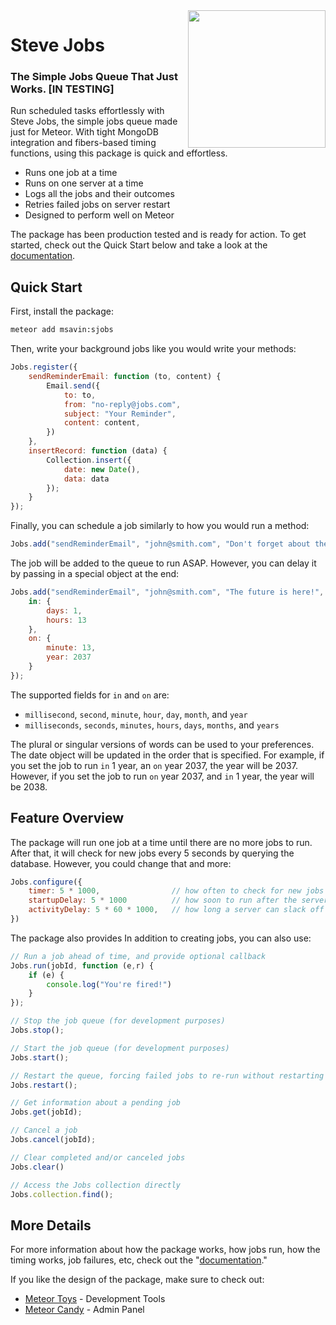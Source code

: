 <img align="right" width="220" src="https://github.com/msavin/stevejobs/blob/master/ICON.png?raw=true" />

# Steve Jobs

### The Simple Jobs Queue That Just Works. [IN TESTING]

Run scheduled tasks effortlessly with Steve Jobs, the simple jobs queue made just for Meteor. With tight MongoDB integration and fibers-based timing functions, using this package is quick and effortless.

 - Runs one job at a time
 - Runs on one server at a time
 - Logs all the jobs and their outcomes
 - Retries failed jobs on server restart
 - Designed to perform well on Meteor

The package has been production tested and is ready for action. To get started, check out the Quick Start below and take a look at the <a href="./DOCUMENTATION.md">documentation</a>.

## Quick Start

First, install the package:

```bash
meteor add msavin:sjobs
```

Then, write your background jobs like you would write your methods: 

```javascript
Jobs.register({
    sendReminderEmail: function (to, content) {
        Email.send({
            to: to,
            from: "no-reply@jobs.com",
            subject: "Your Reminder",
            content: content,
        })
    },
    insertRecord: function (data) {
        Collection.insert({
            date: new Date(),
            data: data
        });
    }
});
```

Finally, you can schedule a job similarly to how you would run a method: 

```javascript
Jobs.add("sendReminderEmail", "john@smith.com", "Don't forget about the launch!");
```

The job will be added to the queue to run ASAP. However, you can delay it by passing in a special object at the end: 

```javascript
Jobs.add("sendReminderEmail", "john@smith.com", "The future is here!", {
    in: {
        days: 1,
        hours: 13
    }, 
    on: {
        minute: 13,
        year: 2037
    }
});
```

The supported fields for `in` and `on` are:
 - `millisecond`, `second`, `minute`, `hour`, `day`, `month`, and `year`
 - `milliseconds`, `seconds`, `minutes`, `hours`, `days`, `months`, and `years`

The plural or singular versions of words can be used to your preferences. The date object will be updated in the order that is specified. For example, if you set the job to run `in` 1 year, an `on` year 2037, the year will be 2037. However, if you set the job to run `on` year 2037, and `in` 1 year, the year will be 2038.

## Feature Overview 

The package will run one job at a time until there are no more jobs to run. After that, it will check for new jobs every 5 seconds by querying the database. However, you could change that and more: 

```javascript
Jobs.configure({
    timer: 5 * 1000,                // how often to check for new jobs
    startupDelay: 5 * 1000          // how soon to run after the server has started
    activityDelay: 5 * 60 * 1000,   // how long a server can slack off for before another server takes over
})
```

The package also provides In addition to creating jobs, you can also use:

```javascript
// Run a job ahead of time, and provide optional callback
Jobs.run(jobId, function (e,r) {
    if (e) {
        console.log("You're fired!")
    }
});

// Stop the job queue (for development purposes)
Jobs.stop();

// Start the job queue (for development purposes)
Jobs.start();

// Restart the queue, forcing failed jobs to re-run without restarting servers (for development purposes)
Jobs.restart();

// Get information about a pending job
Jobs.get(jobId);

// Cancel a job 
Jobs.cancel(jobId);

// Clear completed and/or canceled jobs
Jobs.clear()

// Access the Jobs collection directly
Jobs.collection.find();
```

## More Details

For more information about how the package works, how jobs run, how the timing works, job failures, etc, check out the "<a href="DOCUMENTATION.md">documentation</a>."

If you like the design of the package, make sure to check out: 
 - <a href="http://meteor.toys">Meteor Toys</a> - Development Tools
 - <a href="https://www.meteorcandy.com">Meteor Candy</a> - Admin Panel
